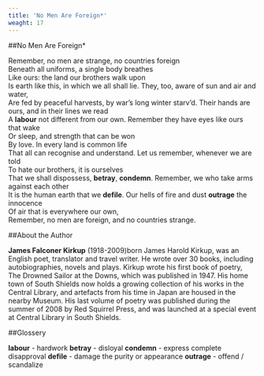 ```yaml
---
title: 'No Men Are Foreign*'
weaght: 17
---
```


##No Men Are Foreign*

Remember, no men are strange, no countries foreign\
Beneath all uniforms, a single body breathes\
Like ours: the land our brothers walk upon\
Is earth like this, in which we all shall lie.
They, too, aware of sun and air and water,\
Are fed by peaceful harvests, by war’s long winter starv’d.
Their hands are ours, and in their lines we read\
A **labour** not different from our own.
Remember they have eyes like ours that wake\
Or sleep, and strength that can be won\
By love. In every land is common life\
That all can recognise and understand.
Let us remember, whenever we are told\
To hate our brothers, it is ourselves\
That we shall dispossess, **betray**, **condemn**.
Remember, we who take arms against each other\
It is the human earth that we **defile**.
Our hells of fire and dust **outrage** the innocence\
Of air that is everywhere our own,\
Remember, no men are foreign, and no countries strange. 

##About the Author

**James Falconer Kirkup** (1918-2009)born James Harold Kirkup,
was an English poet, translator and travel writer. He wrote over 30
books, including autobiographies, novels and plays. Kirkup wrote
his first book of poetry, The Drowned Sailor at the Downs, which
was published in 1947. His home town of South Shields now holds a
growing collection of his works in the Central Library, and artefacts
from his time in Japan are housed in the nearby Museum. His last
volume of poetry was published during the summer of 2008 by Red Squirrel Press, and
was launched at a special event at Central Library in South Shields.

##Glossery

**labour** - hardwork
**betray** - disloyal
**condemn** - express complete disapproval
**defile** - damage the purity or appearance
**outrage** - offend / scandalize

